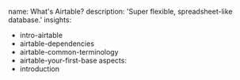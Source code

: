 name: What's Airtable?
description: 'Super flexible, spreadsheet-like database.'
insights:
  - intro-airtable
  - airtable-dependencies
  - airtable-common-terminology
  - airtable-your-first-base
aspects:
  - introduction
